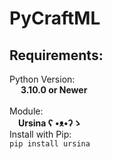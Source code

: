 # PyCraftML
## Requirements:  
Python Version:  
&emsp; **3.10.0 or Newer**  
<br/>
Module:  
&emsp;**Ursina ʕ •ᴥ•ʔゝ**  
Install with Pip:  
``` pip install ursina ```  
